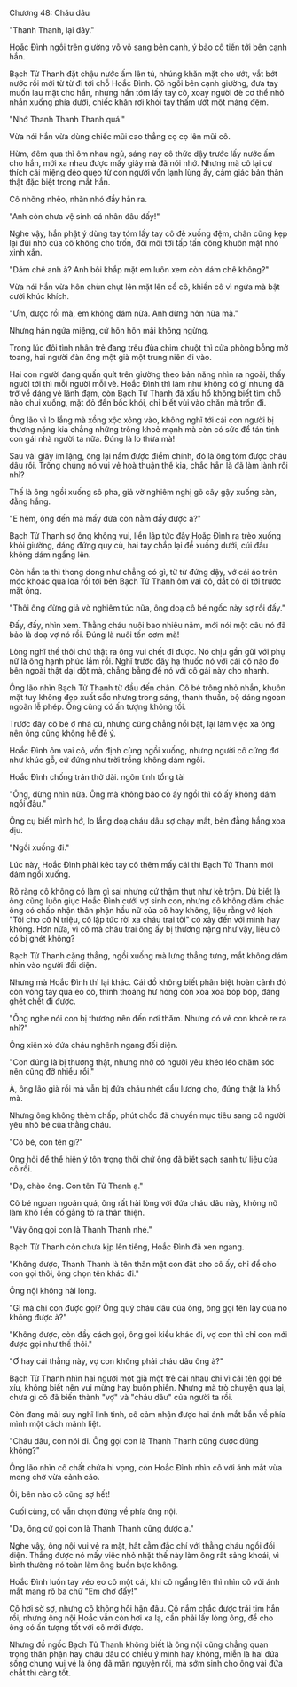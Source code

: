 




Chương 48: Cháu dâu


"Thanh Thanh, lại đây."

Hoắc Đình ngồi trên giường vỗ vỗ sang bên cạnh, ý bảo cô tiến tới bên cạnh hắn.

Bạch Tử Thanh đặt chậu nước ấm lên tủ, nhúng khăn mặt cho ướt, vắt bớt nước rồi mới từ từ đi tới chỗ Hoắc Đình. Cô ngồi bên cạnh giường, đưa tay muốn lau mặt cho hắn, nhưng hắn tóm lấy tay cô, xoay người đè cơ thể nhỏ nhắn xuống phía dưới, chiếc khăn rơi khỏi tay thấm ướt một mảng đệm.

"Nhớ Thanh Thanh Thanh quá."

Vừa nói hắn vừa dùng chiếc mũi cao thẳng cọ cọ lên mũi cô.

Hừm, đêm qua thì ôm nhau ngủ, sáng nay cô thức dậy trước lấy nước ấm cho hắn, mới xa nhau được mấy giây mà đã nói nhớ. Nhưng mà cô lại cứ thích cái miệng dẻo quẹo từ con người vốn lạnh lùng ấy, cảm giác bản thân thật đặc biệt trong mắt hắn.

Cô nhõng nhẽo, nhăn nhó đẩy hắn ra.

"Anh còn chưa vệ sinh cá nhân đâu đấy!"

Nghe vậy, hắn phật ý dùng tay tóm lấy tay cô đè xuống đệm, chân cũng kẹp lại đùi nhỏ của cô không cho trốn, đôi môi tới tấp tấn công khuôn mặt nhỏ xinh xắn.

"Dám chê anh à? Anh bôi khắp mặt em luôn xem còn dám chê không?"

Vừa nói hắn vừa hôn chùn chụt lên mặt lên cổ cô, khiến cô vì ngứa mà bật cười khúc khích.

"Ưm, được rồi mà, em không dám nữa. Anh đừng hôn nữa mà."

Nhưng hắn ngứa miệng, cứ hôn hôn mãi không ngừng.



Trong lúc đôi tình nhân trẻ đang trêu đùa chim chuột thì cửa phòng bỗng mở toang, hai người đàn ông một già một trung niên đi vào.

Hai con người đang quấn quít trên giường theo bản năng nhìn ra ngoài, thấy người tới thì mỗi người mỗi vẻ. Hoắc Đình thì làm như không có gì nhưng đã trở về dáng vẻ lãnh đạm, còn Bạch Tử Thanh đã xấu hổ không biết tìm chỗ nào chui xuống, mặt đỏ đến bốc khói, chỉ biết vùi vào chăn mà trốn đi.

Ông lão vì lo lắng mà xồng xộc xông vào, không nghĩ tới cái con người bị thương nặng kia chẳng những trông khoẻ mạnh mà còn có sức để tán tỉnh con gái nhà người ta nữa. Đúng là lo thừa mà!

Sau vài giây im lặng, ông lại nắm được điểm chính, đó là ông tóm được cháu dâu rồi. Trông chúng nó vui vẻ hoà thuận thế kia, chắc hẳn là đã làm lành rồi nhỉ?

Thế là ông ngồi xuống sô pha, giả vờ nghiêm nghị gõ cây gậy xuống sàn, đằng hắng.

"E hèm, ông đến mà mấy đứa còn nằm đấy được à?"

Bạch Tử Thanh sợ ông không vui, liền lập tức đẩy Hoắc Đình ra trèo xuống khỏi giường, dáng đứng quy củ, hai tay chắp lại để xuống dưới, cúi đầu không dám ngẩng lên.

Còn hắn ta thì thong dong như chẳng có gì, từ từ đứng dậy, vớ cái áo trên móc khoác qua loa rồi tới bên Bạch Tử Thanh ôm vai cô, dắt cô đi tới trước mặt ông.

"Thôi ông đừng giả vờ nghiêm túc nữa, ông doạ cô bé ngốc này sợ rồi đấy."

Đấy, đấy, nhìn xem. Thằng cháu nuôi bao nhiêu năm, mới nói một câu nó đã bảo là doạ vợ nó rồi. Đúng là nuôi tốn cơm mà!

Lòng nghĩ thế thôi chứ thật ra ông vui chết đi được. Nó chịu gần gũi với phụ nữ là ông hạnh phúc lắm rồi. Nghĩ trước đây hạ thuốc nó với cái cô nào đó bên ngoài thật dại dột mà, chẳng bằng để nó với cô gái này cho nhanh.

Ông lão nhìn Bạch Tử Thanh từ đầu đến chân. Cô bé trông nhỏ nhắn, khuôn mặt tuy không đẹp xuất sắc nhưng trong sáng, thanh thuần, bộ dáng ngoan ngoãn lễ phép. Ông cũng có ấn tượng không tồi.

Trước đây cô bé ở nhà cũ, nhưng cũng chẳng nổi bật, lại làm việc xa ông nên ông cũng không hề để ý.

Hoắc Đình ôm vai cô, vốn định cùng ngồi xuống, nhưng người cô cứng đơ như khúc gỗ, cứ đứng như trời trồng không dám ngồi.

Hoắc Đình chống trán thở dài. ngôn tình tổng tài

"Ông, đừng nhìn nữa. Ông mà không bảo cô ấy ngồi thì cô ấy không dám ngồi đâu."

Ông cụ biết mình hớ, lo lắng doạ cháu dâu sợ chạy mất, bèn đằng hắng xoa dịu.

"Ngồi xuống đi."



Lúc này, Hoắc Đình phải kéo tay cô thêm mấy cái thì Bạch Tử Thanh mới dám ngồi xuống.

Rõ ràng cô không có làm gì sai nhưng cứ thậm thụt như kẻ trộm. Dù biết là ông cũng luôn giục Hoắc Đình cưới vợ sinh con, nhưng cô không dám chắc ông có chấp nhận thân phận hầu nữ của cô hay không, liệu rằng vở kịch "Tôi cho cô N triệu, cô lập tức rời xa cháu trai tôi" có xảy đến với mình hay không. Hơn nữa, vì cô mà cháu trai ông ấy bị thương nặng như vậy, liệu cô có bị ghét không?

Bạch Tử Thanh căng thẳng, ngồi xuống mà lưng thẳng tưng, mắt không dám nhìn vào người đối diện.

Nhưng mà Hoắc Đình thì lại khác. Cái đồ không biết phân biệt hoàn cảnh đó còn vòng tay qua eo cô, thỉnh thoảng hư hỏng còn xoa xoa bóp bóp, đáng ghét chết đi được.

"Ông nghe nói con bị thương nên đến nơi thăm. Nhưng có vẻ con khoẻ re ra nhỉ?"

Ông xiên xỏ đứa cháu nghênh ngang đối diện.

"Con đúng là bị thương thật, nhưng nhờ có người yêu khéo léo chăm sóc nên cũng đỡ nhiều rồi."

À, ông lão già rồi mà vẫn bị đứa cháu nhét cẩu lương cho, đúng thật là khổ mà.

Nhưng ông không thèm chấp, phút chốc đã chuyển mục tiêu sang cô người yêu nhỏ bé của thằng cháu.

"Cô bé, con tên gì?"

Ông hỏi để thể hiện ý tôn trọng thôi chứ ông đã biết sạch sanh tư liệu của cô rồi.

"Dạ, chào ông. Con tên Tử Thanh ạ."

Cô bé ngoan ngoãn quá, ông rất hài lòng với đứa cháu dâu này, không nỡ làm khó liền cố gắng tỏ ra thân thiện.

"Vậy ông gọi con là Thanh Thanh nhé."

Bạch Tử Thanh còn chưa kịp lên tiếng, Hoắc Đình đã xen ngang.

"Không được, Thanh Thanh là tên thân mật con đặt cho cô ấy, chỉ để cho con gọi thôi, ông chọn tên khác đi."

Ông nội không hài lòng.

"Gì mà chỉ con được gọi? Ông quý cháu dâu của ông, ông gọi tên láy của nó không được à?"



"Không được, còn đầy cách gọi, ông gọi kiểu khác đi, vợ con thì chỉ con mới được gọi như thế thôi."

"Ơ hay cái thằng này, vợ con không phải cháu dâu ông à?"

Bạch Tử Thanh nhìn hai người một già một trẻ cãi nhau chỉ vì cái tên gọi bé xíu, không biết nên vui mừng hay buồn phiền. Nhưng mà trò chuyện qua lại, chưa gì cô đã biến thành "vợ" và "cháu dâu" của người ta rồi.

Còn đang mải suy nghĩ linh tinh, cô cảm nhận được hai ánh mắt bắn về phía mình một cách mãnh liệt.

"Cháu dâu, con nói đi. Ông gọi con là Thanh Thanh cũng được đúng không?"

Ông lão nhìn cô chất chứa hi vọng, còn Hoắc Đình nhìn cô với ánh mắt vừa mong chờ vừa cảnh cáo.

Ôi, bên nào cô cũng sợ hết!

Cuối cùng, cô vẫn chọn đứng về phía ông nội.

"Dạ, ông cứ gọi con là Thanh Thanh cũng được ạ."

Nghe vậy, ông nội vui vẻ ra mặt, hất cằm đắc chí với thằng cháu ngồi đối diện. Thắng được nó mấy việc nhỏ nhặt thế này làm ông rất sảng khoái, vì bình thường nó toàn làm ông buồn bực không.

Hoắc Đình luồn tay véo eo cô một cái, khi cô ngẩng lên thì nhìn cô với ánh mắt mang rõ ba chữ "Em chờ đấy!"

Cô hơi sờ sợ, nhưng cô không hối hận đâu. Cô nắm chắc được trái tim hắn rồi, nhưng ông nội Hoắc vẫn còn hơi xa lạ, cần phải lấy lòng ông, để cho ông có ấn tượng tốt với cô mới được.

Nhưng đồ ngốc Bạch Tử Thanh không biết là ông nội cũng chẳng quan trọng thân phận hay cháu dâu có chiều ý mình hay không, miễn là hai đứa sống chung vui vẻ là ông đã mãn nguyện rồi, mà sớm sinh cho ông vài đứa chắt thì càng tốt.




